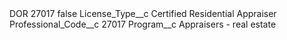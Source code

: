 <?xml version="1.0" encoding="UTF-8"?>
<CustomMetadata xmlns="http://soap.sforce.com/2006/04/metadata" xmlns:xsi="http://www.w3.org/2001/XMLSchema-instance" xmlns:xsd="http://www.w3.org/2001/XMLSchema">
    <label>DOR 27017</label>
    <protected>false</protected>
    <values>
        <field>License_Type__c</field>
        <value xsi:type="xsd:string">Certified Residential Appraiser</value>
    </values>
    <values>
        <field>Professional_Code__c</field>
        <value xsi:type="xsd:string">27017</value>
    </values>
    <values>
        <field>Program__c</field>
        <value xsi:type="xsd:string">Appraisers - real estate</value>
    </values>
</CustomMetadata>

